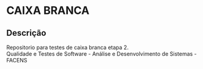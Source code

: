 # CAIXA BRANCA

## Descrição

Repositorio para testes de caixa branca etapa 2.</br>
Qualidade e Testes de Software - Análise e Desenvolvimento de Sistemas - FACENS</br>
